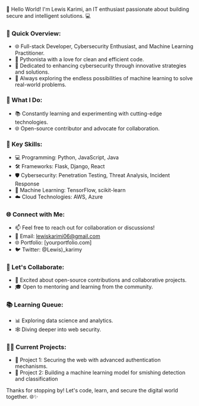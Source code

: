 👋 Hello World! I'm Lewis Karimi, an IT enthusiast passionate about building secure and intelligent solutions. 💻

### 🚀 Quick Overview:
- 🌐 Full-stack Developer, Cybersecurity Enthusiast, and Machine Learning Practitioner.
- 🐍 Pythonista with a love for clean and efficient code.
- 🔐 Dedicated to enhancing cybersecurity through innovative strategies and solutions.
- 🤖 Always exploring the endless possibilities of machine learning to solve real-world problems.

### 💼 What I Do:
- 📚 Constantly learning and experimenting with cutting-edge technologies.
- 🌐 Open-source contributor and advocate for collaboration.

### 🌟 Key Skills:
- 💻 Programming: Python, JavaScript, Java
- 🛠️ Frameworks: Flask, Django, React
- 🛡️ Cybersecurity: Penetration Testing, Threat Analysis, Incident Response
- 🤖 Machine Learning: TensorFlow, scikit-learn
- ☁️ Cloud Technologies: AWS, Azure

### 🌐 Connect with Me:
- 📫 Feel free to reach out for collaboration or discussions!
- 📧 Email: lewiskarimi06@gmail.com
- 🌐 Portfolio: [yourportfolio.com]
- 🐦 Twitter: @Lewis)_karimy

### 🤝 Let's Collaborate:
- 🚀 Excited about open-source contributions and collaborative projects.
- 🎓 Open to mentoring and learning from the community.

### 📚 Learning Queue:
- 📊 Exploring data science and analytics.
- 🕸️ Diving deeper into web security.

### 👨‍💻 Current Projects:
- 🔐 Project 1: Securing the web with advanced authentication mechanisms.
- 🤖 Project 2: Building a machine learning model for smishing detection and classification

Thanks for stopping by! Let's code, learn, and secure the digital world together. 🌐✨
